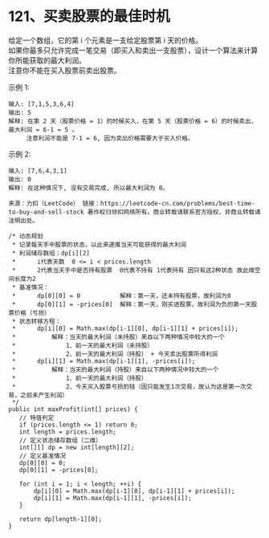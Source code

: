 121、买卖股票的最佳时机
===
给定一个数组，它的第 i 个元素是一支给定股票第 i 天的价格。<br>
如果你最多只允许完成一笔交易（即买入和卖出一支股票），设计一个算法来计算你所能获取的最大利润。<br>
注意你不能在买入股票前卖出股票。<br>

示例 1:<br>
```
输入: [7,1,5,3,6,4]
输出: 5
解释: 在第 2 天（股票价格 = 1）的时候买入，在第 5 天（股票价格 = 6）的时候卖出，最大利润 = 6-1 = 5 。
     注意利润不能是 7-1 = 6, 因为卖出价格需要大于买入价格。
```
示例 2:<br>
```
输入: [7,6,4,3,1]
输出: 0
解释: 在这种情况下, 没有交易完成, 所以最大利润为 0。
```
``
来源：力扣（LeetCode）
链接：https://leetcode-cn.com/problems/best-time-to-buy-and-sell-stock
著作权归领扣网络所有。商业转载请联系官方授权，非商业转载请注明出处。
``

```
/* 动态规划
 * 记录每天手中股票的状态，以此来递推当天可能获得的最大利润
 * 利润储存数组：dp[i][2] 
 *      i代表天数  0 <= i < prices.length    
 *      2代表当天手中是否持有股票  0代表不持有 1代表持有 因只有这2种状态 故此维空间长度为2
 * 基准情况：
 *      dp[0][0] = 0           解释：第一天，还未持有股票，故利润为0
 *      dp[0][1] = -prices[0]  解释：第一天，刚买进股票，故利润为负的第一天股票价格（亏损）
 * 状态转移方程：
 *      dp[i][0] = Math.max(dp[i-1][0], dp[i-1][1] + prices[i]);
 *          解释：当天的最大利润（未持股）来自以下两种情况中较大的一个
 *              1、前一天的最大利润（未持股）
 *              2、前一天的最大利润（持股） + 今天卖出股票所得利润
 *      dp[i][1] = Math.max(dp[i-1][1], -prices[i]);
 *          解释：当天的最大利润（持股）来自以下两种情况中较大的一个
 *              1、前一天的最大利润（持股）
 *              2、今天买入股票亏损的钱（因只能发生1次交易，故认为这是第一次交易，之前未产生利润）
 */
public int maxProfit(int[] prices) {
   // 特值判定
   if (prices.length <= 1) return 0;
   int length = prices.length;
   // 定义状态储存数组（二维）
   int[][] dp = new int[length][2];
   // 定义基准情况
   dp[0][0] = 0;
   dp[0][1] = -prices[0];

   for (int i = 1; i < length; ++i) {
       dp[i][0] = Math.max(dp[i-1][0], dp[i-1][1] + prices[i]);
       dp[i][1] = Math.max(dp[i-1][1], -prices[i]);
   }

   return dp[length-1][0];
}
```
